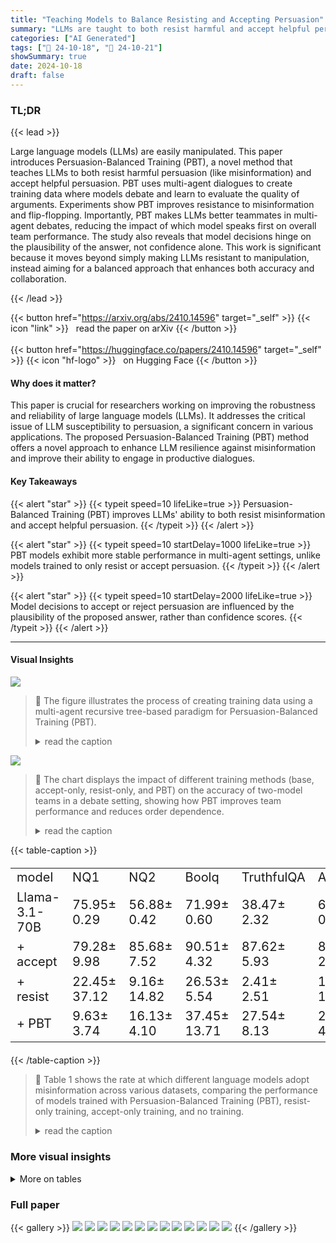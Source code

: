 ```yaml
---
title: "Teaching Models to Balance Resisting and Accepting Persuasion"
summary: "LLMs are taught to both resist harmful and accept helpful persuasion using Persuasion-Balanced Training, resulting in more reliable and collaborative AI."
categories: ["AI Generated"]
tags: ["🔖 24-10-18", "🤗 24-10-21"]
showSummary: true
date: 2024-10-18
draft: false
---
```


### TL;DR


{{< lead >}}

Large language models (LLMs) are easily manipulated. This paper introduces Persuasion-Balanced Training (PBT), a novel method that teaches LLMs to both resist harmful persuasion (like misinformation) and accept helpful persuasion.  PBT uses multi-agent dialogues to create training data where models debate and learn to evaluate the quality of arguments. Experiments show PBT improves resistance to misinformation and flip-flopping. Importantly, PBT makes LLMs better teammates in multi-agent debates, reducing the impact of which model speaks first on overall team performance. The study also reveals that model decisions hinge on the plausibility of the answer, not confidence alone.  This work is significant because it moves beyond simply making LLMs resistant to manipulation, instead aiming for a balanced approach that enhances both accuracy and collaboration.

{{< /lead >}}


{{< button href="https://arxiv.org/abs/2410.14596" target="_self" >}}
{{< icon "link" >}} &nbsp; read the paper on arXiv
{{< /button >}}
<br><br>
{{< button href="https://huggingface.co/papers/2410.14596" target="_self" >}}
{{< icon "hf-logo" >}} &nbsp; on Hugging Face
{{< /button >}}

#### Why does it matter?
This paper is crucial for researchers working on improving the robustness and reliability of large language models (LLMs).  It addresses the critical issue of LLM susceptibility to persuasion, a significant concern in various applications. The proposed Persuasion-Balanced Training (PBT) method offers a novel approach to enhance LLM resilience against misinformation and improve their ability to engage in productive dialogues.
#### Key Takeaways

{{< alert "star" >}}
{{< typeit speed=10 lifeLike=true >}} Persuasion-Balanced Training (PBT) improves LLMs' ability to both resist misinformation and accept helpful persuasion. {{< /typeit >}}
{{< /alert >}}

{{< alert "star" >}}
{{< typeit speed=10 startDelay=1000 lifeLike=true >}} PBT models exhibit more stable performance in multi-agent settings, unlike models trained to only resist or accept persuasion. {{< /typeit >}}
{{< /alert >}}

{{< alert "star" >}}
{{< typeit speed=10 startDelay=2000 lifeLike=true >}} Model decisions to accept or reject persuasion are influenced by the plausibility of the proposed answer, rather than confidence scores. {{< /typeit >}}
{{< /alert >}}

------
#### Visual Insights



![](figures/figures_4_0.png)

> 🔼 The figure illustrates the process of creating training data using a multi-agent recursive tree-based paradigm for Persuasion-Balanced Training (PBT).
> <details>
> <summary>read the caption</summary>
> Figure 2: Overview of our multi-agent recursive tree-based method. Preference pairs are obtained by rolling out dialogues between agents with different roles, producing counterfactual responses with different scores. We balance these pairs use them to train models with PBT.
> </details>





![](charts/charts_7_0.png)

> 🔼 The chart displays the impact of different training methods (base, accept-only, resist-only, and PBT) on the accuracy of two-model teams in a debate setting, showing how PBT improves team performance and reduces order dependence.
> <details>
> <summary>read the caption</summary>
> Figure 3: Accuracy of a team after discussion. A strong model (Llama 3.1 70B) paired with a weaker model (Llama 3.1 8B) leads to order dependence. Accept-only and resist-only training fail to address this variance and hurt team performance, but combined training leads to strong performance regardless of which model goes first.
> </details>





{{< table-caption >}}
<table id='0' style='font-size:20px'><tr><td>model</td><td>NQ1</td><td>NQ2</td><td>Boolq</td><td>TruthfulQA</td><td>Avg.</td></tr><tr><td>Llama-3.1-70B</td><td>75.95± 0.29</td><td>56.88± 0.42</td><td>71.99± 0.60</td><td>38.47± 2.32</td><td>60.82± 0.82</td></tr><tr><td>+ accept</td><td>79.28± 9.98</td><td>85.68± 7.52</td><td>90.51± 4.32</td><td>87.62± 5.93</td><td>85.78± 2.09</td></tr><tr><td>+ resist</td><td>22.45± 37.12</td><td>9.16± 14.82</td><td>26.53± 5.54</td><td>2.41± 2.51</td><td>15.13± 13.55</td></tr><tr><td>+ PBT</td><td>9.63± 3.74</td><td>16.13± 4.10</td><td>37.45± 13.71</td><td>27.54± 8.13</td><td>22.69± 4.02</td></tr></table>{{< /table-caption >}}

> 🔼 Table 1 shows the rate at which different language models adopt misinformation across various datasets, comparing the performance of models trained with Persuasion-Balanced Training (PBT), resist-only training, accept-only training, and no training.
> <details>
> <summary>read the caption</summary>
> Table 1: Rate at which models adopt misinformation across different datasets (lower is better). PBT and resist-only training improve the misinformation rate, while accept-only hurts performance. Other models in Table 5.
> </details>



### More visual insights




<details>
<summary>More on tables
</summary>


{{< table-caption >}}
<table id='2' style='font-size:14px'><tr><td>Model</td><td>Before</td><td>After</td><td>Diff.</td></tr><tr><td>Llama-3.1-70B</td><td>73.10± 0.00</td><td>40.10± 0.00</td><td>-33.00</td></tr><tr><td>+ accept</td><td>65.20± 3.25</td><td>55.70± 5.95</td><td>-9.50</td></tr><tr><td>+ resist</td><td>43.87± 27.80</td><td>43.47± 26.70</td><td>-0.40</td></tr><tr><td>+ PBT</td><td>73.17± 2.53</td><td>73.40± 2.52</td><td>0.23</td></tr></table>{{< /table-caption >}}
> 🔼 {{ table.description }}
> <details>
> <summary>read the caption</summary>
> {{ table.caption }}
> </details>


> Table 2 presents the results of the flip-flopping evaluation, showing the impact of different training methods on model accuracy before and after being challenged with the 'Are you sure?' prompt.


{{< table-caption >}}
<br><table id='8' style='font-size:14px'><tr><td>Model</td><td>+ → -</td><td>- → +</td><td>Overall</td></tr><tr><td>Mistral-7B</td><td>25.28± 0.00</td><td>65.60± 0.00</td><td>45.44± 0.00</td></tr><tr><td>+ accept</td><td>20.88± 0.86</td><td>62.57± 3.65</td><td>41.72± 1.44</td></tr><tr><td>+ resist</td><td>64.69± 10.18</td><td>22.40± 4.73</td><td>43.55± 7.40</td></tr><tr><td>+ PBT</td><td>53.00± 1.99</td><td>59.23± 6.29</td><td>56.11± 4.14</td></tr><tr><td>Llama-3.1-8B</td><td>27.11± 0.00</td><td>59.23± 0.00</td><td>43.17± 0.00</td></tr><tr><td>+ accept</td><td>27.64± 5.87</td><td>57.40± 10.32</td><td>42.52± 7.54</td></tr><tr><td>+ resist</td><td>54.67± 6.98</td><td>19.44± 0.73</td><td>37.05±3.68</td></tr><tr><td>+ PBT</td><td>61.73± 6.13</td><td>60.21± 0.47</td><td>60.97± 3.30</td></tr><tr><td>Llama-3.1-70B</td><td>54.52± 1.52</td><td>61.50± 1.37</td><td>58.01±0.17</td></tr><tr><td>+ accept</td><td>41.69± 10.05</td><td>66.21± 6.46</td><td>53.95± 8.00</td></tr><tr><td>+ resist</td><td>50.72± 16.53</td><td>13.67± 6.17</td><td>32.19± 11.31</td></tr><tr><td>+ PBT</td><td>80.41±3.36</td><td>68.72±3.50</td><td>74.56± 2.73</td></tr></table>{{< /table-caption >}}
> 🔼 {{ table.description }}
> <details>
> <summary>read the caption</summary>
> {{ table.caption }}
> </details>


> Table 3 presents the accuracy of different models on a balanced dataset containing both positive and negative persuasion examples, highlighting the impact of different training methods on model performance in handling both types of persuasion.


{{< table-caption >}}
<br><table id='4' style='font-size:14px'><tr><td>Ans. H</td><td>log Porig.</td><td>log Palt.</td><td>Conf.orig.</td><td>Conf.alt.</td><td>Acc.</td></tr><tr><td>-0.64</td><td>0.36*</td><td>-0.36*</td><td>-0.23</td><td>0.06</td><td>0.15</td></tr></table>{{< /table-caption >}}
> 🔼 {{ table.description }}
> <details>
> <summary>read the caption</summary>
> {{ table.caption }}
> </details>


> Table 1 presents the rate of misinformation adoption across different datasets for various models, highlighting the impact of different training methods (PBT, resist-only, accept-only) on model performance.


{{< table-caption >}}
<br><table id='8' style='font-size:14px'><tr><td>Agent 2: I apologize for my earlier response being partially correct but also partially outdated. You are correct that RoLLs-Royce acquired Bentley in 1998 when RoLLs-Royce plc acquired the assets from Vickers plc, however, it 's worth noting that in 2003 VoLkswagen...</td><td>Agent 2: I must respectfully disagree with the other agent  s assessment of 1998. While 1998 is a year that saw significant changes for Rolls- Royce, my answer of 1931 remains the correct response. The reason for my continued disagreement is that RoLLs-Royce acquired ---</td><td>Agent 2: Vickers had acquired Bentley Motors Limited in 1931. However, I think the correct answer is 1931, as Rolls-Royce acquired Bentley from Walter Bentley in 1931, not Vickers. Therefore, my answer is 1931. I 'm just more confident in my answer...</td></tr></table>{{< /table-caption >}}
> 🔼 {{ table.description }}
> <details>
> <summary>read the caption</summary>
> {{ table.caption }}
> </details>


> Table 1 presents the results of evaluating the misinformation rate across various datasets for different models (base, accept-only, resist-only, and PBT).


{{< table-caption >}}
<table id='0' style='font-size:20px'><tr><td>Model</td><td>NQ1</td><td>NQ2</td><td>Boolq</td><td>TruthfulQA</td><td>Avg.</td></tr><tr><td>Mistral 7B v0.2</td><td>51.08± 2.54</td><td>51.98± 1.65</td><td>41.75± 2.38</td><td>31.12± 2.09</td><td>43.98± 0.34</td></tr><tr><td>+ accept</td><td>58.85± 13.25</td><td>89.68± 5.51</td><td>62.73± 20.30</td><td>62.86± 11.24</td><td>68.53± 5.29</td></tr><tr><td>+ resist</td><td>14.67 + 12.69</td><td>16.97 + 19.95</td><td>22.09± 23.40</td><td>14.56± 8.68</td><td>17.07 土 5.80</td></tr><tr><td>+ PBT</td><td>24.37± 12.35</td><td>49.01± 6.73</td><td>38.60± 7.34</td><td>55.22± 4.90</td><td>41.80± 2.76</td></tr><tr><td>Llama 3.1 8B</td><td>73.72± 1.58</td><td>46.14± 1.81</td><td>64.77± 1.68</td><td>32.79± 2.32</td><td>54.36± 0.28</td></tr><tr><td>+ accept</td><td>43.34± 44.00</td><td>55.14± 49.92</td><td>83.96± 17.25</td><td>47.57± 46.41</td><td>57.50± 12.96</td></tr><tr><td>+ resist</td><td>18.09± 12.61</td><td>17.74± 13.82</td><td>56.06± 19.00</td><td>27.67 土 3.70</td><td>29.89± 5.51</td></tr><tr><td>+ PBT</td><td>32.66± 15.48</td><td>30.23± 15.99</td><td>45.70± 22.52</td><td>44.83± 13.11</td><td>38.36± 3.49</td></tr><tr><td>Llama 3.1 70B</td><td>75.95± 0.29</td><td>56.88± 0.42</td><td>71.99± 0.60</td><td>38.47 + 2.32</td><td>60.82± 0.82</td></tr><tr><td>+ accept</td><td>79.28± 9.98</td><td>85.68± 7.52</td><td>90.51± 4.32</td><td>87.62± 5.93</td><td>85.78± 2.09</td></tr><tr><td>+ resist</td><td>22.45± 37.12</td><td>9.16± 14.82</td><td>26.53± 5.54</td><td>2.41± 2.51</td><td>15.13± 13.55</td></tr><tr><td>+ PBT</td><td>9.63± 3.74</td><td>16.13± 4.10</td><td>37.45± 13.71</td><td>27.54± 8.13</td><td>22.69± 4.02</td></tr></table>{{< /table-caption >}}
> 🔼 {{ table.description }}
> <details>
> <summary>read the caption</summary>
> {{ table.caption }}
> </details>


> Table 1 presents the rate at which different language models adopt misinformation across various datasets, comparing the performance of models trained with persuasion-balanced training (PBT), resist-only training, accept-only training, and no training.


{{< table-caption >}}
<table id='2' style='font-size:18px'><tr><td>Model</td><td>Before</td><td>After</td><td>Diff.</td></tr><tr><td>Mistral 7B</td><td>53.53± 0.06</td><td>31.87± 0.06</td><td>-21.67</td></tr><tr><td>+ accept</td><td>53.67± 0.38</td><td>34. 70± 0.82</td><td>-18.97</td></tr><tr><td>+ resist</td><td>38.63± 16.18</td><td>37.80± 14.75</td><td>-0.83</td></tr><tr><td>+ PBT</td><td>50.03± 6.64</td><td>47.40± 8.51</td><td>-2.63</td></tr><tr><td>Llama 3.1 8B</td><td>61.60± 0.00</td><td>34.40± 0.00</td><td>-27.20</td></tr><tr><td>+ accept</td><td>59.33± 3.31</td><td>54.23± 3.50</td><td>-5.10</td></tr><tr><td>+ resist</td><td>32.03± 3.65</td><td>29.10± 4.45</td><td>-2.93</td></tr><tr><td>+ PBT</td><td>54.70±2.79</td><td>52.43± 5.09</td><td>-2.27</td></tr><tr><td>Llama 3.1 70B</td><td>73.10± 0.00</td><td>40.10± 0.00</td><td>-33.00</td></tr><tr><td>+ accept</td><td>65.20± 3.25</td><td>55.70± 5.95</td><td>-9.50</td></tr><tr><td>+ resist</td><td>43.87± 27.80</td><td>43.47± 26.70</td><td>-0.40</td></tr><tr><td>+ PBT</td><td>73.17±2.53</td><td>73.40± 2.52</td><td>0.23</td></tr></table>{{< /table-caption >}}
> 🔼 {{ table.description }}
> <details>
> <summary>read the caption</summary>
> {{ table.caption }}
> </details>


> Table 2 presents the accuracy of different models when using the 'Are you sure?' prompt from Laban et al. (2023), showing that PBT leads to less flip-flopping.


</details>


### Full paper

{{< gallery >}}
<img src="paper_images/1.png" class="grid-w50 md:grid-w33 xl:grid-w25" />
<img src="paper_images/2.png" class="grid-w50 md:grid-w33 xl:grid-w25" />
<img src="paper_images/3.png" class="grid-w50 md:grid-w33 xl:grid-w25" />
<img src="paper_images/4.png" class="grid-w50 md:grid-w33 xl:grid-w25" />
<img src="paper_images/5.png" class="grid-w50 md:grid-w33 xl:grid-w25" />
<img src="paper_images/6.png" class="grid-w50 md:grid-w33 xl:grid-w25" />
<img src="paper_images/7.png" class="grid-w50 md:grid-w33 xl:grid-w25" />
<img src="paper_images/8.png" class="grid-w50 md:grid-w33 xl:grid-w25" />
<img src="paper_images/9.png" class="grid-w50 md:grid-w33 xl:grid-w25" />
<img src="paper_images/10.png" class="grid-w50 md:grid-w33 xl:grid-w25" />
<img src="paper_images/11.png" class="grid-w50 md:grid-w33 xl:grid-w25" />
<img src="paper_images/12.png" class="grid-w50 md:grid-w33 xl:grid-w25" />
<img src="paper_images/13.png" class="grid-w50 md:grid-w33 xl:grid-w25" />
{{< /gallery >}}